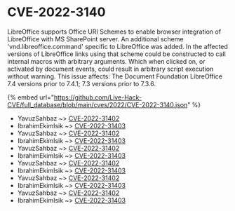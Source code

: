 # CVE-2022-3140

LibreOffice supports Office URI Schemes to enable browser integration of LibreOffice with MS SharePoint server. An additional scheme 'vnd.libreoffice.command' specific to LibreOffice was added. In the affected versions of LibreOffice links using that scheme could be constructed to call internal macros with arbitrary arguments. Which when clicked on, or activated by document events, could result in arbitrary script execution without warning. This issue affects: The Document Foundation LibreOffice 7.4 versions prior to 7.4.1; 7.3 versions prior to 7.3.6.

{% embed url="https://github.com/Live-Hack-CVE/full_database/blob/main/cves/2022/CVE-2022-3140.json" %}


* YavuzSahbaz ~> [CVE-2022-31402](https://www.alice-snow.ru/2022/database/cve-2022-3140/cve-2022-31402-yavuzsahbaz)
* IbrahimEkimIsik ~> [CVE-2022-31403](https://www.alice-snow.ru/2022/database/cve-2022-3140/cve-2022-31403-ibrahimekimisik)
* YavuzSahbaz ~> [CVE-2022-31402](https://www.alice-snow.ru/2022/database/cve-2022-3140/cve-2022-31402-yavuzsahbaz)
* IbrahimEkimIsik ~> [CVE-2022-31403](https://www.alice-snow.ru/2022/database/cve-2022-3140/cve-2022-31403-ibrahimekimisik)
* YavuzSahbaz ~> [CVE-2022-31402](https://www.alice-snow.ru/2022/database/cve-2022-3140/cve-2022-31402-yavuzsahbaz)
* IbrahimEkimIsik ~> [CVE-2022-31403](https://www.alice-snow.ru/2022/database/cve-2022-3140/cve-2022-31403-ibrahimekimisik)
* YavuzSahbaz ~> [CVE-2022-31402](https://www.alice-snow.ru/2022/database/cve-2022-3140/cve-2022-31402-yavuzsahbaz)
* IbrahimEkimIsik ~> [CVE-2022-31403](https://www.alice-snow.ru/2022/database/cve-2022-3140/cve-2022-31403-ibrahimekimisik)
* YavuzSahbaz ~> [CVE-2022-31402](https://www.alice-snow.ru/2022/database/cve-2022-3140/cve-2022-31402-yavuzsahbaz)
* IbrahimEkimIsik ~> [CVE-2022-31403](https://www.alice-snow.ru/2022/database/cve-2022-3140/cve-2022-31403-ibrahimekimisik)
* YavuzSahbaz ~> [CVE-2022-31402](https://www.alice-snow.ru/2022/database/cve-2022-3140/cve-2022-31402-yavuzsahbaz)
* IbrahimEkimIsik ~> [CVE-2022-31403](https://www.alice-snow.ru/2022/database/cve-2022-3140/cve-2022-31403-ibrahimekimisik)